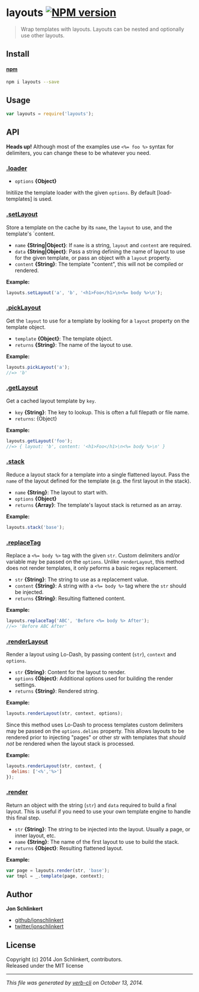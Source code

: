 # layouts [![NPM version](https://badge.fury.io/js/layouts.png)](http://badge.fury.io/js/layouts)

> Wrap templates with layouts. Layouts can be nested and optionally use other layouts.

## Install
#### [npm](npmjs.org)

```bash
npm i layouts --save
```

## Usage

```js
var layouts = require('layouts');
```

## API

**Heads up!** Although most of the examples use `<%= foo %>` syntax for delimiters, you can change these to be whatever you need.

### [.loader](index.js#L75)

* `options` **{Object}**    

Initilize the template loader with the given `options`.
By default [load-templates] is used.

### [.setLayout](index.js#L158)

Store a template on the cache by its `name`, the `layout` to use, and the template's `content.

* `name` **{String|Object}**: If `name` is a string, `layout` and `content` are required.    
* `data` **{String|Object}**: Pass a string defining the name of layout to use for the given template, or pass an object with a `layout` property.    
* `content` **{String}**: The template "content", this will not be compiled or rendered.    

**Example:**

```js
layouts.setLayout('a', 'b', '<h1>Foo</h1>\n<%= body %>\n');
```

### [.pickLayout](index.js#L194)

Get the `layout` to use for a template by looking for a `layout` property on the template object.

* `template` **{Object}**: The template object.    
* `returns` **{String}**: The name of the layout to use.  

**Example:**

```js
layouts.pickLayout('a');
//=> 'b'
```

### [.getLayout](index.js#L224)

Get a cached layout template by `key`.

* `key` **{String}**: The key to lookup. This is often a full filepath or file name.    
* `returns`: {Object}  

**Example:**

```js
layouts.getLayout('foo');
//=> { layout: 'b', content: '<h1>Foo</h1>\n<%= body %>\n' }
```

### [.stack](index.js#L325)

Reduce a layout stack for a template into a single flattened layout. Pass the `name` of the layout defined for the template (e.g. the first layout in the stack).

* `name` **{String}**: The layout to start with.    
* `options` **{Object}**    
* `returns` **{Array}**: The template's layout stack is returned as an array.  

**Example:**

```js
layouts.stack('base');
```

### [.replaceTag](index.js#L372)

Replace a `<%= body %>` tag with the given `str`. Custom delimiters and/or variable may be passed on the `options`. Unlike `renderLayout`, this method does not render templates, it only peforms a basic regex replacement.

* `str` **{String}**: The string to use as a replacement value.    
* `content` **{String}**: A string with a `<%= body %>` tag where the `str` should be injected.    
* `returns` **{String}**: Resulting flattened content.  

**Example:**

```js
layouts.replaceTag('ABC', 'Before <%= body %> After');
//=> 'Before ABC After'
```

### [.renderLayout](index.js#L406)

Render a layout using Lo-Dash, by passing content (`str`), `context` and `options`.

* `str` **{String}**: Content for the layout to render.    
* `options` **{Object}**: Additional options used for building the render settings.    
* `returns` **{String}**: Rendered string.  

**Example:**

```js
layouts.renderLayout(str, context, options);
```

Since this method uses Lo-Dash to process templates custom delimiters
may be passed on the `options.delims` property. This allows layouts to
be rendered prior to injecting "pages" or other str with templates that
_should not_ be rendered when the layout stack is processed.

**Example:**

```js
layouts.renderLayout(str, context, {
  delims: ['<%','%>']
});
```

### [.render](index.js#L436)

Return an object with the string (`str`) and `data` required to build a final layout. This is useful if you need to use your own template engine to handle this final step.

* `str` **{String}**: The string to be injected into the layout. Usually a page, or inner layout, etc.    
* `name` **{String}**: The name of the first layout to use to build the stack.    
* `returns` **{Object}**: Resulting flattened layout.  

**Example:**

```js
var page = layouts.render(str, 'base');
var tmpl = _.template(page, context);
```

## Author

**Jon Schlinkert**
 
+ [github/jonschlinkert](https://github.com/jonschlinkert)
+ [twitter/jonschlinkert](http://twitter.com/jonschlinkert) 

## License
Copyright (c) 2014 Jon Schlinkert, contributors.  
Released under the MIT license

***

_This file was generated by [verb-cli](https://github.com/assemble/verb-cli) on October 13, 2014._